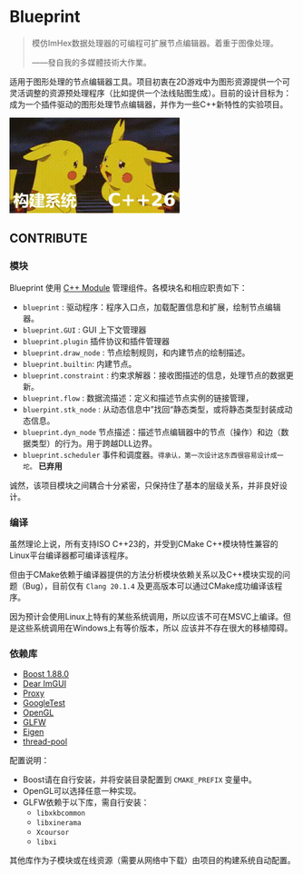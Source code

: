 # Blueprint

> 模仿ImHex数据处理器的可编程可扩展节点编辑器。着重于图像处理。
> 
> ——發自我的多媒體技術大作業。

适用于图形处理的节点编辑器工具。项目初衷在2D游戏中为图形资源提供一个可灵活调整的资源预处理程序（比如提供一个法线贴图生成）。目前的设计目标为：
成为一个插件驱动的图形处理节点编辑器，并作为一些C++新特性的实验项目。

![听说表情包开头的项目能够善始善终](./static/Cpp26-and-CompileSystem.gif)

## CONTRIBUTE

### 模块

Blueprint 使用 [C++ Module](https://zh.cppreference.com/w/cpp/language/modules) 管理组件。各模块名和相应职责如下：

- `blueprint` : 驱动程序：程序入口点，加载配置信息和扩展，绘制节点编辑器。
- `blueprint.GUI` : GUI 上下文管理器
- `blueprint.plugin` 插件协议和插件管理器
- `blueprint.draw_node` : 节点绘制规则，和内建节点的绘制描述。
- `blueprint.builtin`: 内建节点。
- `blueprint.constraint` : 约束求解器：接收图描述的信息，处理节点的数据更新。
- `blueprint.flow` : 数据流描述：定义和描述节点实例的链接管理，
- `bluerpint.stk_node` : 从动态信息中”找回“静态类型，或将静态类型封装成动态信息。
- `blueprint.dyn_node` 节点描述：描述节点编辑器中的节点（操作）和边（数据类型）的行为。用于跨越DLL边界。
- `blueprint.scheduler` 事件和调度器。<small>得承认，第一次设计这东西很容易设计成一坨。</small> **已弃用**

诚然，该项目模块之间耦合十分紧密，只保持住了基本的层级关系，并非良好设计。

### 编译

虽然理论上说，所有支持ISO C++23的，并受到CMake C++模块特性兼容的Linux平台编译器都可编译该程序。

但由于CMake依赖于编译器提供的方法分析模块依赖关系以及C++模块实现的问题（Bug），目前仅有 `Clang 20.1.4` 及更高版本可以通过CMake成功编译该程序。

因为预计会使用Linux上特有的某些系统调用，所以应该不可在MSVC上编译。但是这些系统调用在Windows上有等价版本，所以
应该并不存在很大的移植障碍。

### 依赖库

- [Boost 1.88.0](https://www.boost.org/)
- [Dear ImGUI](https://github.com/ocornut/imgui)
- [Proxy](https://github.com/microsoft/proxy)
- [GoogleTest](https://github.com/google/googletest)
- [OpenGL](https://opengl.org/)
- [GLFW](https://github.com/glfw/glfw)
- [Eigen](https://eigen.tuxfamily.org/)
- [thread-pool](https://github.com/DeveloperPaul123/thread-pool)

配置说明：

- Boost请在自行安装，并将安装目录配置到 `CMAKE_PREFIX` 变量中。
- OpenGL可以选择任意一种实现。
- GLFW依赖于以下库，需自行安装：
  - `libxkbcommon`
  - `libxinerama`
  - `Xcoursor`
  - `libxi`

其他库作为子模块或在线资源（需要从网络中下载）由项目的构建系统自动配置。